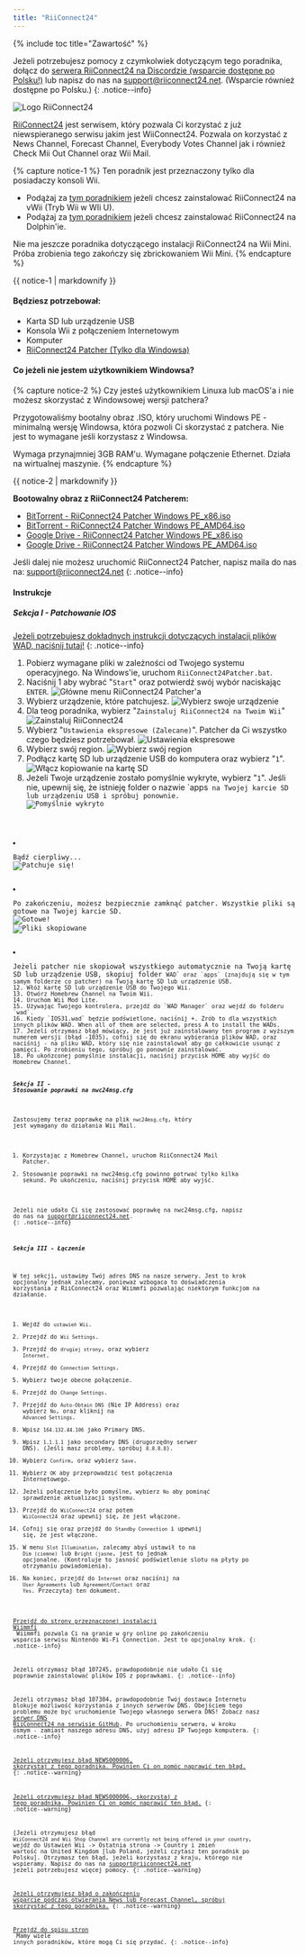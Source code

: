 ```yaml
---
title: "RiiConnect24"
---
```


{% include toc title="Zawartość" %}

Jeżeli potrzebujesz pomocy z czymkolwiek dotyczącym tego poradnika, dołącz do [serwera RiiConnect24 na Discordzie (wsparcie dostępne po Polsku!)](https://discord.gg/b4Y7jfD) lub napisz do nas na [support@riiconnect24.net](mailto:support@riiconnect24.net). (Wsparcie również dostępne po Polsku.)
{: .notice--info}

![Logo RiiConnect24](/images/WiiRC24Logo.jpg)

[RiiConnect24](https://rc24.xyz/) jest serwisem, który pozwala Ci korzystać z już niewspieranego serwisu jakim jest WiiConnect24. Pozwala on korzystać z News Channel, Forecast Channel, Everybody Votes Channel jak i również Check Mii Out Channel oraz Wii Mail.

{% capture notice-1 %}
Ten poradnik jest przeznaczony tylko dla posiadaczy konsoli Wii.

- Podążaj za [tym poradnikiem](riiconnect24-vwii) jeżeli chcesz zainstalować RiiConnect24 na vWii (Tryb Wii w WIi U).
- Podążaj za [tym poradnikiem](riiconnect24-dolphin) jeżeli chcesz zainstalować RiiConnect24 na Dolphin'ie.

Nie ma jeszcze poradnika dotyczącego instalacji RiiConnect24 na Wii Mini. Próba zrobienia tego zakończy się zbrickowaniem Wii Mini.
{% endcapture %}

<div class="notice--warning">{{ notice-1 | markdownify }}</div>

#### Będziesz potrzebował:

* Karta SD lub urządzenie USB
* Konsola Wii z połączeniem Internetowym
* Komputer
* [RiiConnect24 Patcher (Tylko dla Windowsa)](https://github.com/RiiConnect24/RiiConnect24-Patcher/releases)

#### Co jeżeli nie jestem użytkownikiem Windowsa?
{% capture notice-2 %}
Czy jesteś użytkownikiem Linuxa lub macOS'a i nie możesz skorzystać z Windowsowej wersji patchera?

Przygotowaliśmy bootalny obraz .ISO, który uruchomi Windows PE - minimalną wersję Windowsa, która pozwoli Ci skorzystać z patchera. Nie jest to wymagane jeśli korzystasz z Windowsa.

Wymaga przynajmniej 3GB RAM'u. Wymagane połączenie Ethernet. Działa na wirtualnej maszynie.
{% endcapture %}
<div class="notice--info">{{ notice-2 | markdownify }}</div>

<i class="fa fa-magnet" aria-hidden="true" title="To jest link magnet. Użyj klienta torrent aby pobrać ten plik."></i>
**Bootowalny obraz z RiiConnect24 Patcherem:**

- [BitTorrent - RiiConnect24 Patcher Windows PE_x86.iso](magnet:?xt=urn:btih:a76a17999ba6cb7f528bea9dc39ad4cfcac2d62a&dn=RiiConnect24%20Patcher%20Windows%20PE%5Fx86.iso&tr=udp://tracker.opentrackr.org:1337/announce&tr=udp://tracker.coppersurfer.tk:6969/announce&tr=udp://p4p.arenabg.ch:1337/announce&tr=http://p4p.arenabg.com:1337/announce&tr=udp://9.rarbg.to:2710/announce&tr=udp://9.rarbg.me:2710/announce&tr=udp://exodus.desync.com:6969/announce&tr=udp://tracker.cyberia.is:6969/announce&tr=udp://tracker.tiny-vps.com:6969/announce&tr=udp://retracker.lanta-net.ru:2710/announce&tr=udp://open.stealth.si:80/announce&tr=udp://tracker.torrent.eu.org:451/announce&tr=udp://tracker3.itzmx.com:6961/announce&tr=http://tracker4.itzmx.com:2710/announce&tr=http://tracker1.itzmx.com:8080/announce&tr=udp://tracker.moeking.me:6969/announce&tr=udp://ipv4.tracker.harry.lu:80/announce&tr=udp://bt2.archive.org:6969/announce&tr=udp://bt1.archive.org:6969/announce&tr=udp://explodie.org:6969/announce)
- [BitTorrent - RiiConnect24 Patcher Windows PE_AMD64.iso](magnet:?xt=urn:btih:aa1d759996834fcfa20f56b26c5beb105b2aec37&dn=RiiConnect24%20Patcher%20Windows%20PE%5FAMD64.iso&tr=udp://tracker.opentrackr.org:1337/announce&tr=udp://tracker.coppersurfer.tk:6969/announce&tr=udp://p4p.arenabg.ch:1337/announce&tr=http://p4p.arenabg.com:1337/announce&tr=udp://9.rarbg.to:2710/announce&tr=udp://9.rarbg.me:2710/announce&tr=udp://exodus.desync.com:6969/announce&tr=udp://tracker.cyberia.is:6969/announce&tr=udp://tracker.tiny-vps.com:6969/announce&tr=udp://retracker.lanta-net.ru:2710/announce&tr=udp://open.stealth.si:80/announce&tr=udp://tracker.torrent.eu.org:451/announce&tr=http://tracker1.itzmx.com:8080/announce&tr=udp://tracker3.itzmx.com:6961/announce&tr=http://tracker4.itzmx.com:2710/announce&tr=udp://tracker.moeking.me:6969/announce&tr=udp://ipv4.tracker.harry.lu:80/announce&tr=udp://bt2.archive.org:6969/announce&tr=udp://bt1.archive.org:6969/announce&tr=udp://explodie.org:6969/announce)
- [Google Drive - RiiConnect24 Patcher Windows PE_x86.iso](https://drive.google.com/file/d/14YQlrjByLpuLPHLTg7GaqZscgYbsH7gN/view?usp=sharing)
- [Google Drive - RiiConnect24 Patcher Windows PE_AMD64.iso](https://drive.google.com/file/d/190fvktXtUDAhFogJnOEh2EgrCl5Dm_vP/view?usp=sharing)

Jeśli dalej nie możesz uruchomić RiiConnect24 Patcher, napisz maila do nas na: support@riiconnect24.net
{: .notice--info}

#### Instrukcje

##### Sekcja I - Patchowanie IOS

[Jeżeli potrzebujesz dokładnych instrukcji dotyczących instalacji plików WAD, naciśnij tutaj!](wiimodlite)
{: .notice--info}

1. Pobierz wymagane pliki w zależności od Twojego systemu operacyjnego. Na Windows'ie, uruchom `RiiConnect24Patcher.bat`.
2. Naciśnij 1 aby wybrać "`Start`" oraz potwierdź swój wybór naciskając `ENTER`. ![Główne menu RiiConnect24 Patcher'a](/images/RC24_Patcher/1.PNG)
3. Wybierz urządzenie, które patchujesz. ![Wybierz swoje urządzenie](/images/RC24_Patcher/2.PNG)
4. Dla teog poradnika, wybierz "`Zainstaluj RiiConnect24 na Twoim Wii`" ![Zainstaluj RiiConnect24](/images/RC24_Patcher/3.PNG)
5. Wybierz "`Ustawienia ekspresowe (Zalecane)`". Patcher da Ci wszystko czego będziesz potrzebował. ![Ustawienia ekspresowe](/images/RC24_Patcher/4.PNG)
6. Wybierz swój region. ![Wybierz swój region](/images/RC24_Patcher/5.PNG)
7. Podłącz kartę SD lub urządzenie USB do komputera oraz wybierz "`1`". ![Włącz kopiowanie na kartę SD](/images/RC24_Patcher/6.PNG)
8. Jeżeli Twoje urządzenie zostało pomyślnie wykryte, wybierz "`1`". Jeśli nie, upewnij się, że istnieję folder o nazwie `apps<code> na Twojej karcie SD lub urządzeniu USB i spróbuj ponownie.
<img src="/images/RC24_Patcher/7.PNG" alt="Pomyślnie wykryto" /></p></li>
<li><p spaces-before="0">Bądź cierpliwy...
<img src="/images/RC24_Patcher/8.PNG" alt="Patchuje się!" /></p></li>
<li><p spaces-before="0">Po zakończeniu, możesz bezpiecznie zamknąć patcher. Wszystkie pliki są gotowe na Twojej karcie SD.
<img src="/images/RC24_Patcher/9.PNG" alt="Gotowe!" />
<img src="/images/RC24_Patcher/10.PNG" alt="Pliki skopiowane" /></p></li>
<li><p spaces-before="0">Jeżeli patcher nie skopiował wszystkiego automatycznie na Twoją kartę SD lub urządzenie USB, skopiuj folder <code>WAD` oraz `apps` (znajdują się w tym samym folderze co patcher) na Twoją kartę SD lub urządzenie USB.
12. Włóż kartę SD lub urządzenie USB do Twojego Wii.
13. Otwórz Homebrew Channel na Twoim Wii.
14. Uruchom Wii Mod Lite.
15. Używając Twojego kontrolera, przejdź do `WAD Manager` oraz wejdź do folderu `wad`.
16. Kiedy `IOS31.wad` będzie podświetlone, naciśnij +. Zrób to dla wszystkich innych plików WAD. When all of them are selected, press A to install the WADs.
17. Jeżeli otrzymasz błąd mówiący, że jest już zainstalowany ten program z wyższym numerem wersji (błąd -1035), cofnij się do ekranu wybierania plików WAD, oraz naciśnij - na pliku WAD, który się nie zainstalował aby go całkowicie usunąć z pamięci. Po zrobieniu tego, spróbuj go ponownie zainstalować.
18. Po ukońzconej pomyślnie instalacji, naciśnij przycisk HOME aby wyjść do Homebrew Channel.

##### Sekcja II - Stosowanie poprawki na nwc24msg.cfg

Zastosujemy teraz poprawkę na plik `nwc24msg.cfg`, który jest wymagany do działania Wii Mail.

1. Korzystając z Homebrew Channel, uruchom RiiConnect24 Mail Patcher.
2. Stosowanie poprawki na nwc24msg.cfg powinno potrwać tylko kilka sekund. Po ukończeniu, naciśnij przycisk HOME aby wyjść.

Jeżeli nie udało Ci się zastosować poprawkę na nwc24msg.cfg, napisz do nas na [support@riiconnect24.net](mailto:support@riiconnect24.net).
{: .notice--info}

##### Sekcja III - Łączenie

W tej sekcji, ustawimy Twój adres DNS na nasze serwery. Jest to krok opcjonalny jednak zalecamy, ponieważ wzbogaca to doświadczenia korzystania z RiiConnect24 oraz Wiimmfi pozwalając niektórym funkcjom na działanie.

1. Wejdź do `ustawień Wii`.
2. Przejdź do `Wii Settings`.
3. Przejdź do `drugiej strony`, oraz wybierz `Internet`.
4. Przejdź do `Connection Settings`.
5. Wybierz twoje obecne połączenie.
6. Przejdź do `Change Settings`.
7. Przejdź do `Auto-Obtain DNS` (Nie IP Address) oraz wybierz `No`, oraz kliknij na `Advanced Settings`.
8. Wpisz `164.132.44.106` jako Primary DNS.
9. Wpisz `1.1.1.1` jako secondary DNS (drugorzędny serwer DNS). (Jeśli masz problemy, spróbuj `8.8.8.8`).
10. Wybierz `Confirm`, oraz wybierz `Save`.
11. Wybierz `OK` aby przeprowadzić test połączenia Internetowego.
12. Jeżeli połączenie było pomyślne, wybierz `No` aby pominąć sprawdzenie aktualizacji systemu.
13. Przejdź do `WiiConnect24` oraz potem `WiiConnect24` oraz upewnij się, że jest włączone.
14. Cofnij się oraz przejdź do `Standby Connection` i upewnij się, że jest włączone.
15. W menu `Slot Illumination`, zalecamy abyś ustawił to na `Dim (ciemne)` lub `Bright (jasne`, jest to jednak opcjonalne. (Kontroluje to jasność podświetlenie slotu na płyty po otrzymaniu powiadomienia).
16. Na koniec, przejdź do `Internet` oraz naciśnij na `User Agreements` lub `Agreement/Contact` oraz `Yes`. Przeczytaj ten dokument.


[Przejdź do strony przeznaczonej instalacji Wiimmfi](wiimmfi)<br> Wiimmfi pozwala Ci na granie w gry online po zakończeniu wsparcia serwisu Nintendo Wi-Fi Connection. Jest to opcjonalny krok.
{: .notice--info}

Jeżeli otrzymasz błąd 107245, prawdopodobnie nie udało Ci się poprawnie zainstalować plików IOS z poprawkami.
{: .notice--info}

Jeżeli otrzymasz błąd 107304, prawdopodobnie Twój dostawca Internetu blokuje możliwość korzystania z innych serwerów DNS. Obejściem tego problemu może być uruchomienie Twojego własnego serwera DNS! Zobacz nasz [serwer DNS RiiConnect24 na serwisie GitHub](https://github.com/RiiConnect24/DNS-Server). Po uruchomieniu serwera, w kroku ósmym - zamiast naszego adresu DNS, użyj adresu IP Twojego komputera.
{: .notice--info}

[Jeżeli otrzymujesz błąd NEWS000006, skorzystaj z tego poradnika. Powinien Ci on pomóc naprawić ten błąd.](riiconnect24-batteryfix)
{: .notice--warning}

[Jeżeli otrzymujesz błąd NEWS000006, skorzystaj z tego poradnika. Powinien Ci on pomóc naprawić ten błąd.](news000006)
{: .notice--warning}

[Jeżeli otrzymujesz błąd `WiiConnect24 and Wii Shop Channel are currently not being offered in your country`, wejdź do Ustawień Wii -> Ostatnia strona -> Country i zmień wartość na United Kingdom [lub Poland, jeżeli czytasz ten poradnik po Polsku]. Otrzymasz ten błąd, jeżeli korzystasz z kraju, którego nie wspieramy. Napisz do nas na [support@riiconnect24.net](mailto:support@riiconnect24.net) jeżeli potrzebujesz więcej pomocy.
{: .notice--warning}

[Jeżeli otrzymujesz błąd o zakończeniu wsparcie podczas otwierania News lub Forecast Channel, spróbuj skorzystać z tego poradnika.](deleting-vffs)
{: .notice--warning}

[Przejdź do spisu stron](site-navigation)<br> Mamy wiele innych poradników, które mogą Ci się przydać.
{: .notice--info}
